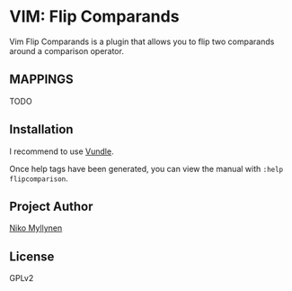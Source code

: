 VIM: Flip Comparands
==============

Vim Flip Comparands is a plugin that allows you to flip two comparands
around a comparison operator.

MAPPINGS
--------

TODO

Installation
------------

I recommend to use [Vundle](https://github.com/VundleVim/Vundle.vim).

Once help tags have been generated, you can view the manual with
`:help flipcomparison`.

Project Author
--------------

[Niko Myllynen](https://github.com/spktklr)

License
-------

GPLv2
